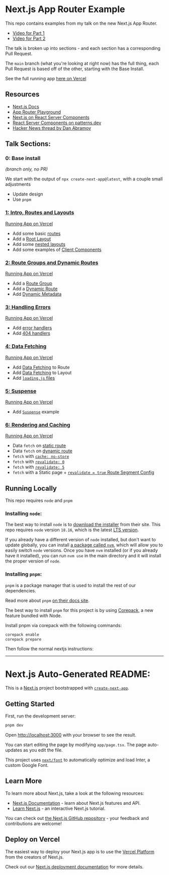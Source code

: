 # Next.js App Router Example

This repo contains examples from my talk on the new Next.js App Router.

- [Video for Part 1](https://www.youtube.com/watch?v=faE-G7_bQqU)
- [Video for Part 2](https://www.youtube.com/watch?v=ywaMkjvTWiY)

The talk is broken up into sections - and each section has a corresponding Pull Request.

The `main` branch (what you're looking at right now) has the full thing, each Pull Request is based off of the other, starting with the Base Install.

See the full running app [here on Vercel](https://nextjs-app-router-example.vercel.app/)

## Resources

- [Next.js Docs](https://nextjs.org/docs)
- [App Router Playground](https://app-router.vercel.app/)
- [Next.js on React Server Components](https://nextjs.org/docs/getting-started/react-essentials#server-components)
- [React Server Components on patterns.dev](https://www.patterns.dev/posts/react-server-components)
- [Hacker News thread by Dan Abramov](https://news.ycombinator.com/item?id=25499171)

## Talk Sections:

### 0: Base install

_(branch only, no PR)_

We start with the output of `npx create-next-app@latest`, with a couple small adjustments

- Update design
- Use `pnpm`

### [1: Intro, Routes and Layouts](https://github.com/danieltott/nextjs-app-router-example/pull/6)

[Running App on Vercel](https://nextjs-app-router-example-git-01-intro-routes-3bd35e-danieltott.vercel.app)

- Add some basic [routes](https://nextjs.org/docs/app/building-your-application/routing/defining-routes)
- Add a [Root Layout](https://nextjs.org/docs/app/building-your-application/routing/pages-and-layouts#root-layout-required)
- Add some [nested layouts](https://nextjs.org/docs/app/building-your-application/routing/pages-and-layouts#nesting-layouts)
- Add some examples of [Client Components](https://nextjs.org/docs/getting-started/react-essentials)

### [2: Route Groups and Dynamic Routes](https://github.com/danieltott/nextjs-app-router-example/pull/7)

[Running App on Vercel](https://nextjs-app-router-example-git-02-groups-and-dynamic-danieltott.vercel.app)

- Add a [Route Group](https://nextjs.org/docs/app/building-your-application/routing/route-groups)
- Add a [Dynamic Route](https://nextjs.org/docs/app/building-your-application/routing/dynamic-routes)
- Add [Dynamic Metadata](https://nextjs.org/docs/app/building-your-application/optimizing/metadata#dynamic-metadata)

### [3: Handling Errors](https://github.com/danieltott/nextjs-app-router-example/pull/8)

[Running App on Vercel](https://nextjs-app-router-example-git-03-errors-danieltott.vercel.app)

- Add [error handlers](https://nextjs.org/docs/app/building-your-application/routing/error-handling)
- Add [404 handlers](https://nextjs.org/docs/app/api-reference/file-conventions/not-found)

### [4: Data Fetching](https://github.com/danieltott/nextjs-app-router-example/pull/9)

[Running App on Vercel](https://nextjs-app-router-example-git-04-data-fetching-danieltott.vercel.app)

- Add [Data Fetching](https://nextjs.org/docs/app/building-your-application/data-fetching/fetching) to Route
- Add [Data Fetching](https://nextjs.org/docs/app/building-your-application/data-fetching/fetching) to Layout
- Add [`loading.js` files](https://nextjs.org/docs/app/building-your-application/routing/loading-ui-and-streaming)

### [5: Suspense](https://github.com/danieltott/nextjs-app-router-example/pull/10)

[Running App on Vercel](https://nextjs-app-router-example-git-05-suspense-danieltott.vercel.app)

- Add [`Suspense`](https://nextjs.org/docs/app/building-your-application/routing/loading-ui-and-streaming#streaming-with-suspense) example

### [6: Rendering and Caching](https://github.com/danieltott/nextjs-app-router-example/pull/11)

[Running App on Vercel](https://nextjs-app-router-example-git-06-caching-danieltott.vercel.app)

- Data `fetch` on [static route](https://nextjs.org/docs/app/building-your-application/rendering/static-and-dynamic-rendering#static-rendering-default)
- Data `fetch` on [dynamic route](https://nextjs.org/docs/app/building-your-application/rendering/static-and-dynamic-rendering#dynamic-rendering)
- `fetch` with [`cache: no-store`](https://nextjs.org/docs/app/building-your-application/data-fetching/caching)
- `fetch` with [`revalidate: 0`](https://nextjs.org/docs/app/building-your-application/data-fetching/revalidating)
- `fetch` with [`revalidate: 5`](https://nextjs.org/docs/app/building-your-application/data-fetching/revalidating)
- `fetch` with a Static page + [`revalidate = true` Route Segment Config](https://nextjs.org/docs/app/api-reference/file-conventions/route-segment-config#revalidate)

## Running Locally

This repo requires `node` and `pnpm`

### Installing `node`:

The best way to install `node` is to [download the installer](https://nodejs.org/en/) from their site. This repo requires `node` version `18.16`, which is the latest [LTS version](https://nodejs.dev/en/about/releases/).

If you already have a different version of `node` installed, but don't want to update globally, you can install [a package called `nvm`](https://github.com/nvm-sh/nvm), which will allow you to easily switch `node` versions. Once you have `nvm` installed (or if you already have it installed), you can run `nvm use` in the main directory and it will install the proper version of `node`.

### Installing `pnpm`:

`pnpm` is a package manager that is used to install the rest of our dependencies.

Read more about `pnpm` [on their docs site](https://pnpm.io/motivation).

The best way to install `pnpm` for this project is by using [Corepack](https://nodejs.org/api/corepack.html), a new feature bundled with Node.

Install pnpm via corepack with the following commands:

```sh
corepack enable
corepack prepare
```

Then follow the normal nextjs instructions:

---

# Next.js Auto-Generated README:

This is a [Next.js](https://nextjs.org/) project bootstrapped with [`create-next-app`](https://github.com/vercel/next.js/tree/canary/packages/create-next-app).

## Getting Started

First, run the development server:

```bash
pnpm dev
```

Open [http://localhost:3000](http://localhost:3000) with your browser to see the result.

You can start editing the page by modifying `app/page.tsx`. The page auto-updates as you edit the file.

This project uses [`next/font`](https://nextjs.org/docs/basic-features/font-optimization) to automatically optimize and load Inter, a custom Google Font.

## Learn More

To learn more about Next.js, take a look at the following resources:

- [Next.js Documentation](https://nextjs.org/docs) - learn about Next.js features and API.
- [Learn Next.js](https://nextjs.org/learn) - an interactive Next.js tutorial.

You can check out [the Next.js GitHub repository](https://github.com/vercel/next.js/) - your feedback and contributions are welcome!

## Deploy on Vercel

The easiest way to deploy your Next.js app is to use the [Vercel Platform](https://vercel.com/new?utm_medium=default-template&filter=next.js&utm_source=create-next-app&utm_campaign=create-next-app-readme) from the creators of Next.js.

Check out our [Next.js deployment documentation](https://nextjs.org/docs/deployment) for more details.
